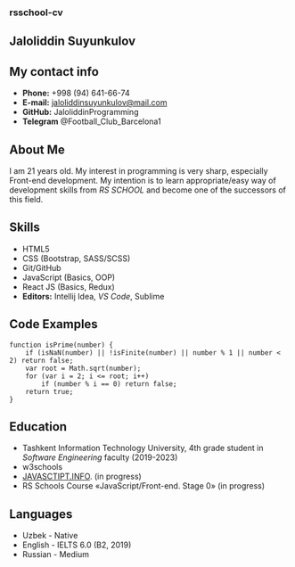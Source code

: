 ### rsschool-cv

## Jaloliddin Suyunkulov

## My contact info

- **Phone:** +998 (94) 641-66-74
- **E-mail:** jaloliddinsuyunkulov@mail.com
- **GitHub:** JaloliddinProgramming
- **Telegram** @Football_Club_Barcelona1

## About Me

I am 21 years old. My interest in programming is very sharp, especially Front-end development. My intention is to learn appropriate/easy way of development skills from _RS SCHOOL_ and become one of the successors of this field.

## Skills

- HTML5
- CSS (Bootstrap, SASS/SCSS)
- Git/GitHub
- JavaScript (Basics, OOP)
- React JS (Basics, Redux)
- **Editors:** Intellij Idea, _VS Code_, Sublime

## Code Examples

```
function isPrime(number) {
    if (isNaN(number) || !isFinite(number) || number % 1 || number < 2) return false;
    var root = Math.sqrt(number);
    for (var i = 2; i <= root; i++)
        if (number % i == 0) return false;
    return true;
}
```

## Education

- Tashkent Information Technology University, 4th grade student in _Software Engineering_ faculty (2019-2023)
- w3schools
- [JAVASCTIPT.INFO](https://javascript.info/). (in progress)
- RS Schools Course «JavaScript/Front-end. Stage 0» (in progress)

## Languages

- Uzbek - Native
- English - IELTS 6.0 (B2, 2019)
- Russian - Medium
